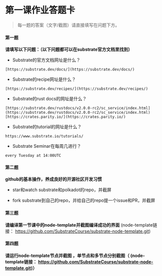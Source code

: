# 第一课作业答题卡

> 每一题的答案（文字/截图）请直接填写在问题下方。

#### 第一题

**请填写以下问题：（以下问题都可以在substrate官方文档里找到）**

- Substrate的官方文档网址是什么？
```
[https://substrate.dev/docs/](https://substrate.dev/docs/)
```
  
- Substrate的recipe网址是什么？
```
[https://substrate.dev/recipes/](https://substrate.dev/recipes/)
```
  
- Substrate的rust docs的网址是什么？
```
[https://substrate.dev/rustdocs/v2.0.0-rc2/sc_service/index.html](https://substrate.dev/rustdocs/v2.0.0-rc2/sc_service/index.html)
[https://crates.parity.io/](https://crates.parity.io/)
```
  
- Substrate的tutorial的网址是什么？
```
https://www.substrate.io/tutorials/
```

- Substrate Seminar在每周几进行？
```
every Tuesday at 14:00UTC
```


#### 第二题

**github的基本操作，养成良好的开源社区开发习惯**

- star和watch substrate和polkadot的repo，并截屏

  

- fork substrate到自己的repo，并给自己的repo提一个issue和PR，并截屏





#### 第三题

**请编译第一节课中的node-template并截图编译成功的界面** (node-template链接： https://github.com/SubstrateCourse/substrate-node-template.git)



#### 第四题

**请运行node-template节点并截图 ，单节点和多节点分别截图（ (node-template链接： https://github.com/SubstrateCourse/substrate-node-template.git)）**

